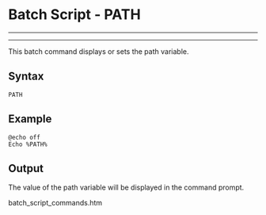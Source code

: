 # Batch Script - PATH

---



---

This batch command displays or sets the path variable.

## Syntax

```
PATH
```

## Example

```
@echo off 
Echo %PATH%
```

## Output

The value of the path variable will be displayed in the command prompt.

batch\_script\_commands.htm

